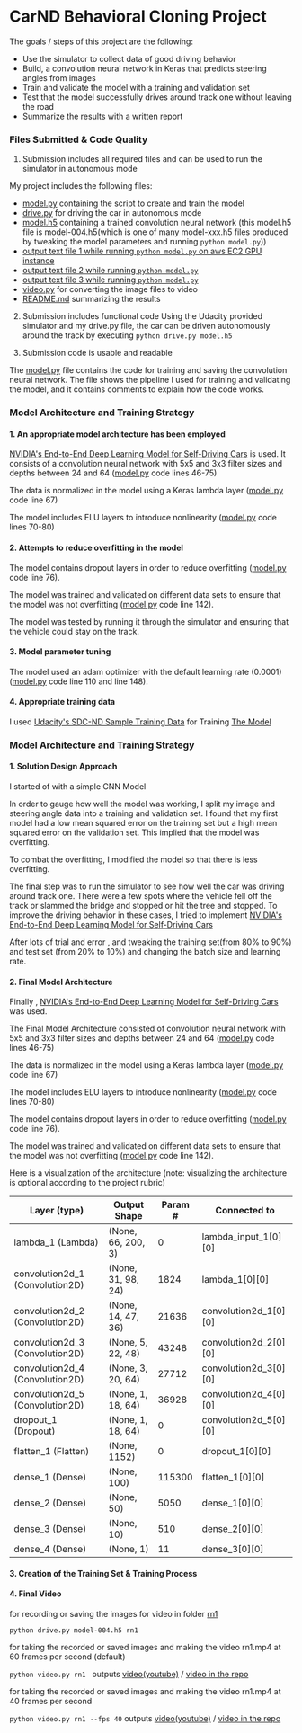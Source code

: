 # CarND Behavioral Cloning Project

The goals / steps of this project are the following:
* Use the simulator to collect data of good driving behavior
* Build, a convolution neural network in Keras that predicts steering angles from images
* Train and validate the model with a training and validation set
* Test that the model successfully drives around track one without leaving the road
* Summarize the results with a written report


### Files Submitted & Code Quality

1. Submission includes all required files and can be used to run the simulator in autonomous mode

My project includes the following files:
* [model.py](model.py)  containing the script to create and train the model
* [drive.py](drive.py) for driving the car in autonomous mode
* [model.h5](model-004.h5) containing a trained convolution neural network (this model.h5 file is model-004.h5(which is one of many model-xxx.h5 files produced by tweaking the model parameters and running ```python model.py```))
* [output text file 1 while running ```python model.py``` on aws EC2 GPU instance](output-text-file1)
* [output text file 2 while running ```python model.py```](output-text-file2)
* [output text file 3 while running ```python model.py```](output-text-file3)
* [video.py](video.py) for converting the image files to video
* [README.md](README.md) summarizing the results

2. Submission includes functional code
Using the Udacity provided simulator and my drive.py file, the car can be driven autonomously around the track by executing 
```python drive.py model.h5```

3. Submission code is usable and readable

The [model.py](model.py) file contains the code for training and saving the convolution neural network. The file shows the pipeline I used for training and validating the model, and it contains comments to explain how the code works.

### Model Architecture and Training Strategy

#### 1. An appropriate model architecture has been employed

[NVIDIA's End-to-End Deep Learning Model for Self-Driving Cars](https://devblogs.nvidia.com/parallelforall/deep-learning-self-driving-cars/) is used. It consists of a convolution neural network with 5x5 and 3x3 filter sizes and depths between 24 and 64 ([model.py](model.py) code lines 46-75) 

The data is normalized in the model using a Keras lambda layer ([model.py](model.py) code line 67)

The model includes ELU layers to introduce nonlinearity ([model.py](model.py) code lines 70-80)

#### 2. Attempts to reduce overfitting in the model

The model contains dropout layers in order to reduce overfitting ([model.py](model.py) code line 76). 

The model was trained and validated on different data sets to ensure that the model was not overfitting ([model.py](model.py) code line 142).

The model was tested by running it through the simulator and ensuring that the vehicle could stay on the track.

#### 3. Model parameter tuning

The model used an adam optimizer with the default learning rate (0.0001) ([model.py](model.py) code line 110 and line 148).

#### 4. Appropriate training data

I used [Udacity's SDC-ND Sample Training Data](https://d17h27t6h515a5.cloudfront.net/topher/2016/December/584f6edd_data/data.zip) for Training [The Model](model.py)

### Model Architecture and Training Strategy

#### 1. Solution Design Approach

I started of with a simple CNN Model

In order to gauge how well the model was working, I split my image and steering angle data into a training and validation set. I found that my first model had a low mean squared error on the training set but a high mean squared error on the validation set. This implied that the model was overfitting. 

To combat the overfitting, I modified the model so that there is less overfitting.

The final step was to run the simulator to see how well the car was driving around track one. There were a few spots where the vehicle fell off the track or slammed the bridge and stopped or hit the tree and stopped. To improve the driving behavior in these cases, I tried to implement [NVIDIA's End-to-End Deep Learning Model for Self-Driving Cars](https://devblogs.nvidia.com/parallelforall/deep-learning-self-driving-cars/)

After lots of trial and error , and tweaking the training set(from 80% to 90%) and test set (from 20% to 10%) and changing the batch size and learning rate.

#### 2. Final Model Architecture

Finally , [NVIDIA's End-to-End Deep Learning Model for Self-Driving Cars](https://devblogs.nvidia.com/parallelforall/deep-learning-self-driving-cars/) was used. 

The Final Model Architecture consisted of convolution neural network with 5x5 and 3x3 filter sizes and depths between 24 and 64 ([model.py](model.py) code lines 46-75) 

The data is normalized in the model using a Keras lambda layer ([model.py](model.py) code line 67)

The model includes ELU layers to introduce nonlinearity ([model.py](model.py) code lines 70-80)

The model contains dropout layers in order to reduce overfitting ([model.py](model.py) code line 76). 

The model was trained and validated on different data sets to ensure that the model was not overfitting ([model.py](model.py) code line 142).

Here is a visualization of the architecture (note: visualizing the architecture is optional according to the project rubric)

| Layer (type) | Output Shape | Param #      | Connected to |
|--------------|--------------|--------------|--------------|
|lambda_1 (Lambda)| (None, 66, 200, 3) | 0 | lambda_input_1[0][0] |
|convolution2d_1 (Convolution2D)|  (None, 31, 98, 24) |   1824 |       lambda_1[0][0] |
|convolution2d_2 (Convolution2D) | (None, 14, 47, 36)  |  21636   |    convolution2d_1[0][0] |
|convolution2d_3 (Convolution2D) | (None, 5, 22, 48)  |   43248   |    convolution2d_2[0][0] |
|convolution2d_4 (Convolution2D) |(None, 3, 20, 64) |    27712    |   convolution2d_3[0][0] |
|convolution2d_5 (Convolution2D) | (None, 1, 18, 64)  |   36928   |    convolution2d_4[0][0] |
|dropout_1 (Dropout)    |          (None, 1, 18, 64)    | 0      |     convolution2d_5[0][0] |
|flatten_1 (Flatten)     |         (None, 1152)    |      0       |    dropout_1[0][0] |
|dense_1 (Dense)   |               (None, 100)     |      115300    |  flatten_1[0][0] |
|dense_2 (Dense)    |              (None, 50)     |       5050     |   dense_1[0][0] |
|dense_3 (Dense)    |              (None, 10)      |      510      |   dense_2[0][0] |
|dense_4 (Dense)     |             (None, 1)       |      11        |  dense_3[0][0] |

#### 3. Creation of the Training Set & Training Process

#### 4. Final Video

for recording or saving the images for video in folder [rn1](rn1)

```python drive.py model-004.h5 rn1```



for taking the recorded or saved images and making the video rn1.mp4 at 60 frames per second (default)

```python video.py rn1 ```  outputs [video(youtube)](https://youtu.be/gvwRCXzHGGs) / [video in the repo](Video-60fps.mp4)




for taking the recorded or saved images and making the video rn1.mp4 at 40 frames per second

```python video.py rn1 --fps 40``` outputs [video(youtube)](https://youtu.be/lEZAF99rWQI) / [video in the repo](Video-40fps.mp4)

